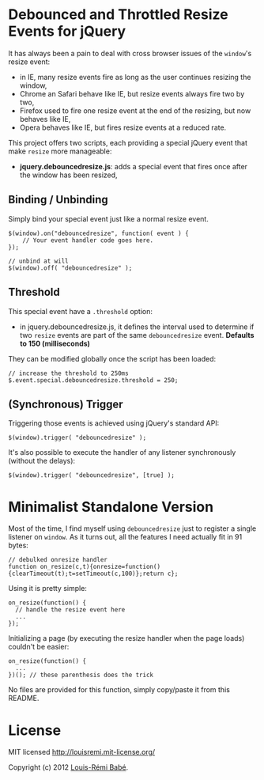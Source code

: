 Debounced and Throttled Resize Events for jQuery
================================================

It has always been a pain to deal with cross browser issues of the `window`'s resize event:

* in IE, many resize events fire as long as the user continues resizing the window,
* Chrome an Safari behave like IE, but resize events always fire two by two,
* Firefox used to fire one resize event at the end of the resizing, but now behaves like IE,
* Opera behaves like IE, but fires resize events at a reduced rate.

This project offers two scripts, each providing a special jQuery event that make `resize` more manageable:

* **jquery.debouncedresize.js**: adds a special event that fires once after the window has been resized,

Binding / Unbinding
-------------------

Simply bind your special event just like a normal resize event.

	$(window).on("debouncedresize", function( event ) {
		// Your event handler code goes here.
	});

	// unbind at will
	$(window).off( "debouncedresize" );

Threshold
---------

This special event have a `.threshold` option:

* in jquery.debouncedresize.js, it defines the interval used to determine if two `resize` events are part of the same `debouncedresize` event. **Defaults to 150 (milliseconds)**

They can be modified globally once the script has been loaded:

    // increase the threshold to 250ms
    $.event.special.debouncedresize.threshold = 250;

(Synchronous) Trigger
---------------------

Triggering those events is achieved using jQuery's standard API:

	$(window).trigger( "debouncedresize" );

It's also possible to execute the handler of any listener synchronously (without the delays):

	$(window).trigger( "debouncedresize", [true] );

Minimalist Standalone Version
=============================

Most of the time, I find myself using `debouncedresize` just to register a single listener on `window`.
As it turns out, all the features I need actually fit in 91 bytes:

    // debulked onresize handler
    function on_resize(c,t){onresize=function(){clearTimeout(t);t=setTimeout(c,100)};return c};

Using it is pretty simple:

    on_resize(function() {
      // handle the resize event here
      ...
    });

Initializing a page (by executing the resize handler when the page loads) couldn't be easier:

    on_resize(function() {
      ...
    })(); // these parenthesis does the trick

No files are provided for this function, simply copy/paste it from this README.

License
=======

MIT licensed http://louisremi.mit-license.org/

Copyright (c) 2012 [Louis-Rémi Babé](http://twitter.com/louis_remi).
